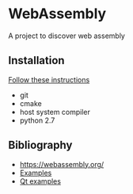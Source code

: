 # WebAssembly

A project to discover web assembly

## Installation

[Follow these
instructions](https://webassembly.org/getting-started/developers-guide/)

- git
- cmake
- host system compiler
- python 2.7

## Bibliography

- https://webassembly.org/
- [Examples](https://wasmbyexample.dev/)
- [Qt examples](https://www.qt.io/qt-examples-for-webassembly)
